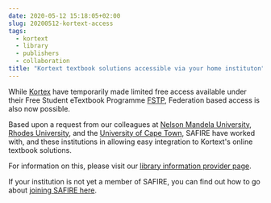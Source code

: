 ```yaml
---
date: 2020-05-12 15:18:05+02:00
slug: 20200512-kortext-access
tags:
  - kortext
  - library
  - publishers
  - collaboration
title: "Kortext textbook solutions accessible via your home instituton"
---
```

While [Kortex](https://www.kortext.com/) have temporarily made limited free access available under their Free Student eTextbook Programme [FSTP](https://www.kortext.com/free-student-etextbook-programme/), Federation based access is also now possible.

Based upon a request from our colleagues at [Nelson Mandela University](https://mandela.ac.za/), [Rhodes University](https://ru.ac.za/), and the [University of Cape Town](https://uct.ac.za/), SAFIRE have worked with, and these institutions in allowing easy integration to Kortext's online textbook solutions.

For information on this, please visit our [library information provider page](https://safire.ac.za/technical/resources/library-services/#12).

If your institution is not yet a member of SAFIRE, you can find out how to go about [joining SAFIRE here](https://safire.ac.za/participants/idp/join/).
